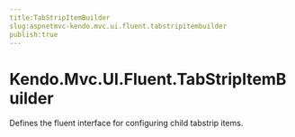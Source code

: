 ```yaml
---
title:TabStripItemBuilder
slug:aspnetmvc-kendo.mvc.ui.fluent.tabstripitembuilder
publish:true
---
```


# Kendo.Mvc.UI.Fluent.TabStripItemBuilder

Defines the fluent interface for configuring child tabstrip items.
